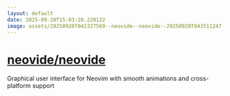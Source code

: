 ```yaml
---
layout: default
date: 2025-09-20T15:03:28.220122
image: assets/20250920T042327569--neovide--neovide--20250920T043511247--cropped.png
---
```


# [neovide/neovide](https://github.com/neovide/neovide)

Graphical user interface for Neovim with smooth animations and cross-platform support

